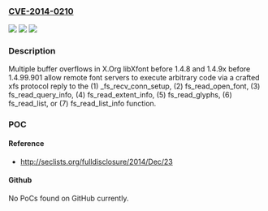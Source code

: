 ### [CVE-2014-0210](https://cve.mitre.org/cgi-bin/cvename.cgi?name=CVE-2014-0210)
![](https://img.shields.io/static/v1?label=Product&message=n%2Fa&color=blue)
![](https://img.shields.io/static/v1?label=Version&message=n%2Fa&color=blue)
![](https://img.shields.io/static/v1?label=Vulnerability&message=n%2Fa&color=brighgreen)

### Description

Multiple buffer overflows in X.Org libXfont before 1.4.8 and 1.4.9x before 1.4.99.901 allow remote font servers to execute arbitrary code via a crafted xfs protocol reply to the (1) _fs_recv_conn_setup, (2) fs_read_open_font, (3) fs_read_query_info, (4) fs_read_extent_info, (5) fs_read_glyphs, (6) fs_read_list, or (7) fs_read_list_info function.

### POC

#### Reference
- http://seclists.org/fulldisclosure/2014/Dec/23

#### Github
No PoCs found on GitHub currently.

